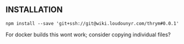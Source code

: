 
## INSTALLATION

    npm install --save 'git+ssh://git@wiki.loudounyr.com/thrym#0.0.1'

For docker builds this wont work; consider copying individual files?
